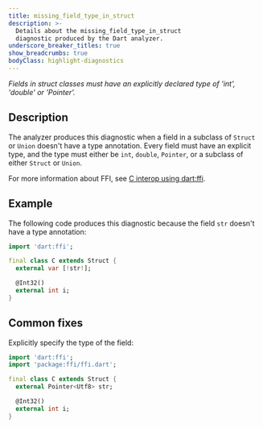 ```yaml
---
title: missing_field_type_in_struct
description: >-
  Details about the missing_field_type_in_struct
  diagnostic produced by the Dart analyzer.
underscore_breaker_titles: true
show_breadcrumbs: true
bodyClass: highlight-diagnostics
---
```


_Fields in struct classes must have an explicitly declared type of 'int', 'double' or 'Pointer'._

## Description

The analyzer produces this diagnostic when a field in a subclass of
`Struct` or `Union` doesn't have a type annotation. Every field must have
an explicit type, and the type must either be `int`, `double`, `Pointer`,
or a subclass of either `Struct` or `Union`.

For more information about FFI, see [C interop using dart:ffi][ffi].

## Example

The following code produces this diagnostic because the field `str`
doesn't have a type annotation:

```dart
import 'dart:ffi';

final class C extends Struct {
  external var [!str!];

  @Int32()
  external int i;
}
```

## Common fixes

Explicitly specify the type of the field:

```dart
import 'dart:ffi';
import 'package:ffi/ffi.dart';

final class C extends Struct {
  external Pointer<Utf8> str;

  @Int32()
  external int i;
}
```

[ffi]: /interop/c-interop
